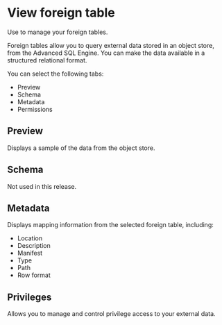 # View foreign table
Use to manage your foreign tables.

Foreign tables allow you to query external data stored in an object store, from the Advanced SQL Engine. You can make the data available in a structured relational format. 

You can select the following tabs:

- Preview
- Schema
- Metadata
- Permissions

## Preview

Displays a sample of the data from the object store.

## Schema

Not used in this release.

## Metadata
Displays mapping information from the selected foreign table, including:
- Location
- Description
- Manifest
- Type
- Path
- Row format

## Privileges

Allows you to manage and control privilege access to your external data.